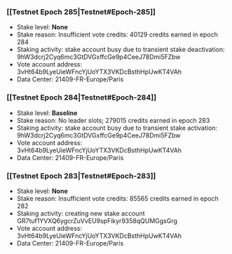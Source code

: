 ### [[Testnet Epoch 285|Testnet#Epoch-285]]
* Stake level: **None**
* Stake reason: Insufficient vote credits: 40129 credits earned in epoch 284
* Staking activity: stake account busy due to transient stake deactivation: 9hW3dcrj2Cyq6mc3GtDVGxffcGe9p4CeeJ78Dmi5FZbw
* Vote account address: 3vHt64b9LyeUieWFncYjUoYTX3VKDcBsthHpUwKT4VAh
* Data Center: 21409-FR-Europe/Paris
### [[Testnet Epoch 284|Testnet#Epoch-284]]
* Stake level: **Baseline**
* Stake reason: No leader slots; 279015 credits earned in epoch 283
* Staking activity: stake account busy due to transient stake activation: 9hW3dcrj2Cyq6mc3GtDVGxffcGe9p4CeeJ78Dmi5FZbw
* Vote account address: 3vHt64b9LyeUieWFncYjUoYTX3VKDcBsthHpUwKT4VAh
* Data Center: 21409-FR-Europe/Paris
### [[Testnet Epoch 283|Testnet#Epoch-283]]
* Stake level: **None**
* Stake reason: Insufficient vote credits: 85565 credits earned in epoch 282
* Staking activity: creating new stake account GR7tuf1YVXQ6ygcrZuVvEU9spFikyr9358qQUMGgsGrg
* Vote account address: 3vHt64b9LyeUieWFncYjUoYTX3VKDcBsthHpUwKT4VAh
* Data Center: 21409-FR-Europe/Paris